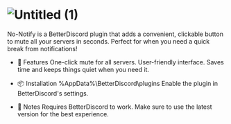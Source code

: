 # ![Untitled (1)](https://github.com/user-attachments/assets/f52330b5-dad5-42f6-93a8-1cc453f8d689)
 
 No-Notify is a BetterDiscord
 plugin that adds a convenient, clickable button to mute all your servers in seconds. Perfect for when you need a quick break from notifications!

- 🚀 Features
One-click mute for all servers.
User-friendly interface.
Saves time and keeps things quiet when you need it.

- 📦 Installation
%AppData%\BetterDiscord\plugins
Enable the plugin in BetterDiscord's settings.

- 📌 Notes
Requires BetterDiscord to work.
Make sure to use the latest version for the best experience.

